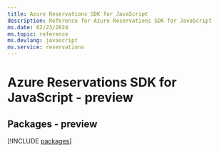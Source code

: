 ```yaml
---
title: Azure Reservations SDK for JavaScript
description: Reference for Azure Reservations SDK for JavaScript
ms.date: 02/23/2024
ms.topic: reference
ms.devlang: javascript
ms.service: reservations
---
```

# Azure Reservations SDK for JavaScript - preview
## Packages - preview
[!INCLUDE [packages](reservations-index.md)]